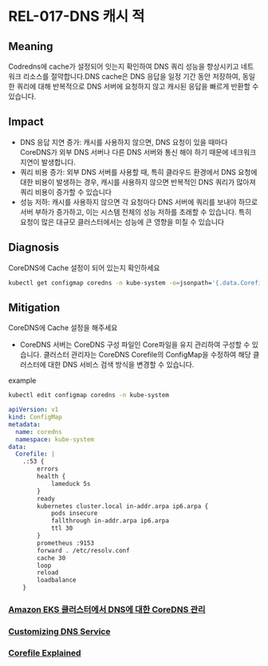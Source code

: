 # REL-017-DNS 캐시 적

## Meaning
Codredns에 cache가 설정되어 잇는지 확인하여 DNS 쿼리 성능을 향상시키고 네트워크 리소스를 절약합니다.DNS cache은 DNS 응답을 일정 기간 동안 저장하여, 동일한 쿼리에 대해 반복적으로 DNS 서버에 요청하지 않고 캐시된 응답을 빠르게 반환할 수 있습니다.

## Impact
- DNS 응답 지연 증가: 캐시를 사용하지 않으면, DNS 요청이 있을 때마다 CoreDNS가 외부 DNS 서버나 다른 DNS 서버와 통신 해야 하기 때문에 네크워크 지연이 발생합니다.
- 쿼리 비용 증가: 외부 DNS 서버를 사용할 때, 특히 클라우드 환경에서 DNS 요청에 대한 비용이 발생하는 경우, 캐시를 사용하지 않으면 반복적인 DNS 쿼리가 많아져 쿼리 비용이 증가할 수 있습니다
- 성능 저하: 캐시를 사용하지 않으면 각 요청마다 DNS 서버에 쿼리를 보내야 하므로 서버 부하가 증가하고, 이는 시스템 전체의 성능 저하를 초래할 수 있습니다. 특히 요청이 많은 대규모 클러스터에서는 성능에 큰 영향을 미칠 수 있습니다

## Diagnosis
CoreDNS에 Cache 설정이 되어 있는지 확인하세요

```bash
kubectl get configmap coredns -n kube-system -o=jsonpath='{.data.Corefile}' | grep -i 'cache'
```

## Mitigation
CoreDNS에 Cache 설정을 해주세요
- CoreDNS 서버는 CoreDNS 구성 파일인 Core파일을 유지 관리하여 구성할 수 있습니다. 클러스터 관리자는 CoreDNS Corefile의 ConfigMap을 수정하여 해당 클러스터에 대한 DNS 서비스 검색 방식을 변경할 수 있습니다.

example
```bash
kubectl edit configmap coredns -n kube-system
```
```yaml
apiVersion: v1
kind: ConfigMap
metadata:
  name: coredns
  namespace: kube-system
data:
  Corefile: |
    .:53 {
        errors
        health {
            lameduck 5s
        }
        ready
        kubernetes cluster.local in-addr.arpa ip6.arpa {
            pods insecure
            fallthrough in-addr.arpa ip6.arpa
            ttl 30
        }
        prometheus :9153
        forward . /etc/resolv.conf
        cache 30
        loop
        reload
        loadbalance
    }    
```
### [Amazon EKS 클러스터에서 DNS에 대한 CoreDNS 관리](https://docs.aws.amazon.com/ko_kr/eks/latest/userguide/managing-coredns.html)
### [Customizing DNS Service](https://kubernetes.io/docs/tasks/administer-cluster/dns-custom-nameservers/)
### [Corefile Explained](https://coredns.io/2017/07/23/corefile-explained/)